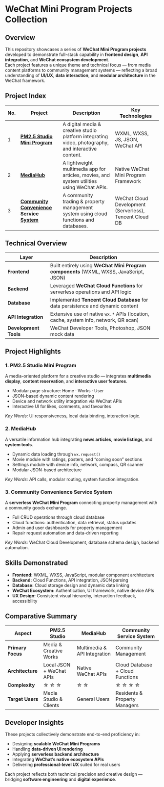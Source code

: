 
# WeChat Mini Program Projects Collection

## Overview
This repository showcases a series of **WeChat Mini Program projects** developed to demonstrate full-stack capability in **frontend design**, **API integration**, and **WeChat ecosystem development**.  
Each project features a unique theme and technical focus — from media content platforms to community management systems — reflecting a broad understanding of **UI/UX**, **data interaction**, and **modular architecture** in the WeChat framework.



## Project Index

| No. | Project | Description | Key Technologies |
|-----|----------|--------------|------------------|
| 1 | [**PM2.5 Studio Mini Program**](./PM25Studio_WeChat_MiniProgram) | A digital media & creative studio platform integrating video, photography, and interactive content. | WXML, WXSS, JS, JSON, WeChat API |
| 2 | [**MediaHub**](./MediaHub_WeChat_MiniProgram) | A lightweight multimedia app for articles, movies, and system utilities using WeChat APIs. | Native WeChat Mini Program Framework |
| 3 | [**Community Convenience Service System**](./Community_WeChat_MiniProgram) | A community trading & property management system using cloud functions and databases. | WeChat Cloud Development (Serverless), Tencent Cloud DB |



## Technical Overview

| Layer | Description |
|--------|-------------|
| **Frontend** | Built entirely using **WeChat Mini Program components** (WXML, WXSS, JavaScript, JSON) |
| **Backend** | Leveraged **WeChat Cloud Functions** for serverless operations and API logic |
| **Database** | Implemented **Tencent Cloud Database** for data persistence and dynamic content |
| **API Integration** | Extensive use of native `wx.*` APIs (location, cache, system info, network, QR scan) |
| **Development Tools** | WeChat Developer Tools, Photoshop, JSON mock data |



## Project Highlights

### 1. PM2.5 Studio Mini Program
A media-oriented platform for a creative studio — integrates **multimedia display**, **content reservation**, and **interactive user features**.
- Modular page structure: Home · Works · User  
- JSON-based dynamic content rendering  
- Device and network utility integration via WeChat APIs  
- Interactive UI for likes, comments, and favourites  

*Key Words:* UI responsiveness, local data binding, interaction logic.



### 2. MediaHub
A versatile information hub integrating **news articles**, **movie listings**, and **system tools**.
- Dynamic data loading through `wx.request()`  
- Movie module with ratings, posters, and “coming soon” sections  
- Settings module with device info, network, compass, QR scanner  
- Modular JSON-based architecture  

*Key Words:* API calls, modular routing, system function integration.



### 3. Community Convenience Service System
A **serverless WeChat Mini Program** connecting property management with a community goods exchange.
- Full CRUD operations through cloud database  
- Cloud functions: authentication, data retrieval, status updates  
- Admin and user dashboards for property management  
- Repair request automation and data-driven reporting  

*Key Words:* WeChat Cloud Development, database schema design, backend automation.


## Skills Demonstrated
- **Frontend:** WXML, WXSS, JavaScript, modular component architecture  
- **Backend:** Cloud Functions, API integration, JSON parsing  
- **Database:** Cloud storage design and dynamic data linking  
- **WeChat Ecosystem:** Authentication, UI framework, native device APIs  
- **UX Design:** Consistent visual hierarchy, interaction feedback, accessibility  



## Comparative Summary

| Aspect | PM2.5 Studio | MediaHub | Community Service System |
|--------|---------------|-----------|---------------------------|
| **Primary Focus** | Media & Creative Works | Multimedia & API Integration | Community Management |
| **Architecture** | Local JSON + WeChat APIs | Native WeChat APIs | Cloud Database + Cloud Functions |
| **Complexity** | ☆ ☆ ☆ | ☆ ☆ | ☆ ☆ ☆ ☆ |
| **Target Users** | Media Studio & Clients | General Users | Residents & Property Managers |



## Developer Insights
These projects collectively demonstrate end-to-end proficiency in:
- Designing **scalable WeChat Mini Programs**  
- Handling **data-driven UI rendering**  
- Applying **serverless backend architecture**  
- Integrating **WeChat’s native ecosystem APIs**  
- Delivering **professional-level UX** suited for real users

Each project reflects both technical precision and creative design — bridging **software engineering** and **digital experience**.

